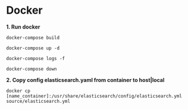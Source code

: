 # Docker

**1. Run docker**
```
docker-compose build

docker-compose up -d

docker-compose logs -f

docker-compose down
```


**2. Copy config elasticsearch.yaml from container to host|local**
```
docker cp [name_container]:/usr/share/elasticsearch/config/elasticsearch.yml source/elasticsearch.yml 
```

